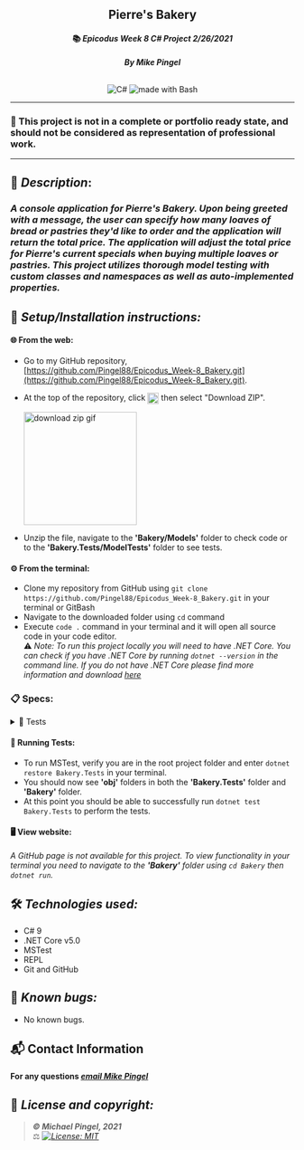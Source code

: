 ## <div align="center">Pierre's Bakery</div>
#### <div align="center">📚 *Epicodus Week 8 C# Project 2/26/2021* </div> 
***<p align="center">By Mike Pingel***</p>   
<p align="center">
<br>

<img alt="C#" src="https://img.shields.io/badge/c%23%20-%23239120.svg?&style=for-the-badge&logo=c-sharp&logoColor=white"/>
<img alt="made with Bash" src="https://img.shields.io/badge/Made%20with-Bash-1f425f.svg"/>
</p>

___
### 📇 This project is not in a complete or portfolio ready state, and should not be considered as representation of professional work.
___
## 🚩 *Description*:    
### *A console application for Pierre's Bakery. Upon being greeted with a message, the user can specify how many loaves of bread or pastries they'd like to order and the application will return the total price. The application will adjust the total price for Pierre's current specials when buying multiple loaves or pastries. This project utilizes thorough model testing with custom classes and namespaces as well as auto-implemented properties.*


## 🔧 *Setup/Installation instructions:*
#### 🌐 From the web:
* Go to my GitHub repository, [https://github.com/Pingel88/Epicodus_Week-8_Bakery.git](https://github.com/Pingel88/Epicodus_Week-8_Bakery.git).
* At the top of the repository, click <img src="https://i.imgur.com/Ej9Dphm.png" alt="Code Button" height="20" align="center" /> then select "Download ZIP".

  <img src="https://i.imgur.com/tZKvGne.gif" alt="download zip gif" height="200"/>
* Unzip the file, navigate to the **'Bakery/Models'** folder to check code or to the **'Bakery.Tests/ModelTests'** folder to see tests.
#### ⚙️ From the terminal: 
* Clone my repository from GitHub using `git clone https://github.com/Pingel88/Epicodus_Week-8_Bakery.git` in your terminal or GitBash
* Navigate to the downloaded folder using `cd` command
* Execute `code .` command in your terminal and it will open all source code in your code editor.    
⚠️ *Note: To run this project locally you will need to have .NET Core. You can check if you have .NET Core by running `dotnet --version` in the command line. If you do not have .NET Core please find more information and download [here](https://dotnet.microsoft.com/download/dotnet)*
### 📋 Specs:
<details>
<summary>🚥 Tests</summary>

| # | Behavior | Input |  Output | Complete |
| :------------- | :------------- | :------------- | :------------ | :-------------: |
| 01 | Creates a new instance of bread | `new  Bread()` | Instance created | ✅ |
| 02 | Creates a new instance of pastry | `new Pastry()` | Instance created | ✅ |
| 03 | Bread has a static Price of 5 | `Bread.GetPrice()` | 5 | ✅ |
| 04 | Pastry has a static Price of 2 | `Pastry.GetPrice()` | 2 | ❌ |
| 05 | Bread has an auto-implemented quantity property | `userBread.Quantity = 2` | 2 | ❌ |
| 06 | Pastry has an auto-implemented quantity property | `userPastry.Quantity = 3` | 3 | ❌ |
| 07 | Static method Bread.getPrice returns the total price | 2 | 10 | ❌ |
| 08 | Static method Pastry.getPrice returns the total price | 2 | 4 | ❌ |
| 09 | Static method Bread.getPrice returns the total price and adjusts for specials | 6 | 20 | ❌ |
| 10 | Static method Pastry.getPrice returns the total price and adjusts for specials | 6 | 20 | ❌ |

</details>



#### 🏁 Running Tests:
* To run MSTest, verify you are in the root project folder and enter `dotnet restore Bakery.Tests` in your terminal.
* You should now see **'obj'** folders in both the **'Bakery.Tests'** folder and **'Bakery'** folder.
* At this point you should be able to successfully run `dotnet test Bakery.Tests` to perform the tests.

####  🖥️ View website:
*A GitHub page is not available for this project. To view functionality in your terminal you need to navigate to the **'Bakery'** folder using `cd Bakery` then `dotnet run`.*

## 🛠️ *Technologies used:*
* C# 9
* .NET Core v5.0
* MSTest
* REPL
* Git and GitHub

## 🐛 *Known bugs:*
  * No known bugs.

## 📬 Contact Information
#### For any questions *[email Mike Pingel](mailto:mdpingel+github@gmail.com?subject=[GitHub]Epicodus%20Project%20-%20Pierre's%20Bakery)*



## 📘 *License and copyright:*

> ***© Michael Pingel, 2021***  
> ⚖️ *[![License: MIT](https://img.shields.io/badge/License-MIT-yellow.svg)](https://opensource.org/licenses/MIT)*